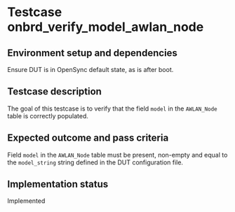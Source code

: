 # Testcase onbrd_verify_model_awlan_node

## Environment setup and dependencies

Ensure DUT is in OpenSync default state, as is after boot.

## Testcase description

The goal of this testcase is to verify that the field `model` in the
`AWLAN_Node` table is correctly populated.

## Expected outcome and pass criteria

Field `model` in the `AWLAN_Node` table must be present, non-empty and equal to
the `model_string` string defined in the DUT configuration file.

## Implementation status

Implemented
